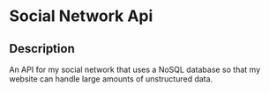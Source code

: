 # Social Network Api

## Description

An API for my social network that uses a NoSQL database so that my website can handle large amounts of unstructured data.
